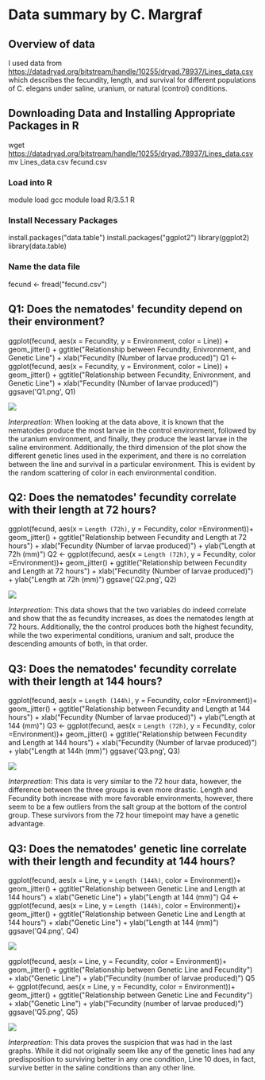 # Data summary by C. Margraf

## Overview of data
I used data from https://datadryad.org/bitstream/handle/10255/dryad.78937/Lines_data.csv which describes the fecundity, length, and survival for different populations of C. elegans under saline, uranium, or natural (control) conditions.

## Downloading Data and Installing Appropriate Packages in R
wget https://datadryad.org/bitstream/handle/10255/dryad.78937/Lines_data.csv
mv Lines_data.csv fecund.csv
### Load into R
module load gcc
module load R/3.5.1
R
### Install Necessary Packages
install.packages("data.table")
install.packages("ggplot2")
library(ggplot2)
library(data.table)
### Name the data file
fecund <- fread("fecund.csv")

## Q1: Does the nematodes' fecundity depend on their environment?
ggplot(fecund,
  aes(x = Fecundity, y = Environment, color = Line)) + geom_jitter() +
  ggtitle("Relationship between Fecundity, Enivronment, and Genetic Line") +
  xlab("Fecundity (Number of larvae produced)")
Q1 <- ggplot(fecund,
  aes(x = Fecundity, y = Environment, color = Line)) + geom_jitter() +
  ggtitle("Relationship between Fecundity, Enivronment, and Genetic Line") +
  xlab("Fecundity (Number of larvae produced)")
ggsave('Q1.png', Q1)

![](Q1.png)

*Interpreation*: When looking at the data above, it is known that the nematodes produce the most larvae in the control environment, followed by the uranium environment, and finally, they produce the least larvae in the saline environment. Additionally, the third dimension of the plot show the different genetic lines used in the experiment, and there is no correlation between the line and survival in a particular environment. This is evident by the random scattering of color in each environmental condition.


## Q2: Does the nematodes' fecundity correlate with their length at 72 hours?
ggplot(fecund,
  aes(x = `Length (72h)`, y = Fecundity, color =Environment))+
  geom_jitter() +
  ggtitle("Relationship between Fecundity and Length at 72 hours") +
  xlab("Fecundity (Number of larvae produced)") +
  ylab("Length at 72h (mm)")
Q2 <- ggplot(fecund,
  aes(x = `Length (72h)`, y = Fecundity, color =Environment))+
  geom_jitter() +
  ggtitle("Relationship between Fecundity and Length at 72 hours") +
  xlab("Fecundity (Number of larvae produced)") +
  ylab("Length at 72h (mm)")
ggsave('Q2.png', Q2)

![](Q2.png)

*Interpreation*: This data shows that the two variables do indeed correlate and show that the as fecundity increases, as does the nematodes length at 72 hours. Additionally, the the control produces both the highest fecundity, while the two experimental conditions, uranium and salt, produce the descending amounts of both, in that order.


## Q3: Does the nematodes' fecundity correlate with their length at 144 hours?
ggplot(fecund,
  aes(x = `Length (144h)`, y = Fecundity, color =Environment))+
  geom_jitter() +
  ggtitle("Relationship between Fecundity and Length at 144 hours") +
  xlab("Fecundity (Number of larvae produced)") +
  ylab("Length at 144 (mm)")
Q3 <- ggplot(fecund,
  aes(x = `Length (72h)`, y = Fecundity, color =Environment))+
  geom_jitter() +
  ggtitle("Relationship between Fecundity and Length at 144 hours") +
  xlab("Fecundity (Number of larvae produced)") +
  ylab("Length at 144h (mm)")
ggsave('Q3.png', Q3)

![](Q3.png)

*Interpreation*: This data is very similar to the 72 hour data, however, the difference between the three groups is even more drastic. Length and Fecundity both increase with more favorable environments, however, there seem to be a few outliers from the salt group at the bottom of the control group. These survivors from the 72 hour timepoint may have a genetic advantage.


## Q3: Does the nematodes' genetic line correlate with their length and fecundity at 144 hours?
ggplot(fecund,
  aes(x = Line, y = `Length (144h)`, color = Environment))+
  geom_jitter() +
  ggtitle("Relationship between Genetic Line and Length at 144 hours") +
  xlab("Genetic Line") +
  ylab("Length at 144 (mm)")
Q4 <- ggplot(fecund,
  aes(x = Line, y = `Length (144h)`, color = Environment))+
  geom_jitter() +
  ggtitle("Relationship between Genetic Line and Length at 144 hours") +
  xlab("Genetic Line") +
  ylab("Length at 144 (mm)")
ggsave('Q4.png', Q4)

![](Q4.png)

ggplot(fecund,
  aes(x = Line, y = Fecundity, color = Environment))+
  geom_jitter() +
  ggtitle("Relationship between Genetic Line and Fecundity") +
  xlab("Genetic Line") +
  ylab("Fecundity (number of larvae produced)")
Q5 <- ggplot(fecund,
  aes(x = Line, y = Fecundity, color = Environment))+
  geom_jitter() +
  ggtitle("Relationship between Genetic Line and Fecundity") +
  xlab("Genetic Line") +
  ylab("Fecundity (number of larvae produced)")
ggsave('Q5.png', Q5)

![](Q5.png)

*Interpreation*: This data proves the suspicion that was had in the last graphs. While it did not originally seem like any of the genetic lines had any predisposition to surviving better in any one condition, Line 10 does, in fact, survive better in the saline conditions than any other line.
